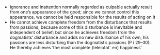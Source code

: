 - ignorance and inattention normally regarded as culpable actually result from one’s appearance of the good; since we cannot control this appearance, we cannot be held responsible for the results of acting on it
- He cannot achieve complete freedom from the disturbance that results from passions, because some of this disturbance is inevitable and independent of belief; but since he achieves freedom from the dogmatists’ disturbance and adds no new disturbance of his own, his passions are less disturbing than the dogmatist’s passions (P i 29–30). He thereby achieves ‘the most complete (teleiotatˆ en) happiness’